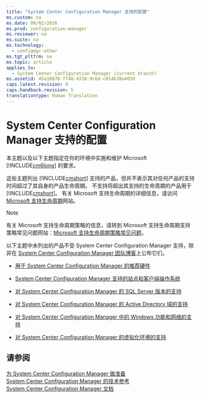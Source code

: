 ```yaml
---
title: "System Center Configuration Manager 支持的配置"
ms.custom: na
ms.date: 09/02/2016
ms.prod: configuration-manager
ms.reviewer: na
ms.suite: na
ms.technology: 
  - configmgr-other
ms.tgt_pltfrm: na
ms.topic: article
applies_to: 
  - System Center Configuration Manager (current branch)
ms.assetid: 45a10878-ff48-4318-9c6d-c014b38a4039
caps.latest.revision: 9
caps.handback.revision: 5
translationtype: Human Translation
---
```

# System Center Configuration Manager 支持的配置
本主题以及以下主题指定在你的环境中实施和维护 Microsoft [!INCLUDE[cm6long](../LocTest/includes/cm6long_md.md)] 的要求。  
  
 这些主题列出 [!INCLUDE[cmshort](../LocTest/includes/cmshort_md.md)] 支持的产品，但并不表示其对任何产品的支持时间超过了其自身的产品生命周期。 不支持将超出其支持的生命周期的产品用于 [!INCLUDE[cmshort](../LocTest/includes/cmshort_md.md)]。 有关 Microsoft 支持生命周期的详细信息，请访问 [Microsoft 支持生命周期](http://go.microsoft.com/fwlink/p/?LinkId=208270)网站。  
  
> [!NOTE]  
>  有关 Microsoft 支持生命周期策略的信息，请转到 Microsoft 支持生命周期支持策略常见问题网站：[Microsoft 支持生命周期策略常见问题](http://go.microsoft.com/fwlink/p/?LinkId=31976)。  
  
 以下主题中未列出的产品不受 System Center Configuration Manager 支持，除非在 [System Center Configuration Manager 团队博客](http://go.microsoft.com/fwlink/p/?LinkId=191941)上公布它们。  
  
-   [用于 System Center Configuration Manager 的推荐硬件](../LocTest/Recommended-hardware-for-System-Center-Configuration-Manager.md)  
  
-   [System Center Configuration Manager 支持的站点和客户端操作系统](../Topic/Supported%20operating%20systems%20for%20sites%20and%20clients%20for%20System%20Center%20Configuration%20Manager.md)  
  
-   [对 System Center Configuration Manager 的 SQL Server 版本的支持](../LocTest/Support-for-SQL-Server-versions-for-System-Center-Configuration-Manager.md)  
  
-   [对 System Center Configuration Manager 的 Active Directory 域的支持](../LocTest/Support-for-Active-Directory-domains-for-System-Center-Configuration-Manager.md)  
  
-   [对 System Center Configuration Manager 中的 Windows 功能和网络的支持](../LocTest/Support-for-Windows-features-and-networks-in-System-Center-Configuration-Manager.md)  
  
-   [对 System Center Configuration Manager 的虚拟化环境的支持](../LocTest/Support-for-Virtualization-Environments-for-System-Center-Configuration-Manager.md)  
  
## 请参阅  
 [为 System Center Configuration Manager 做准备](../LocTest/Get-ready-for-System-Center-Configuration-Manager.md)   
 [System Center Configuration Manager 的技术参考](../LocTest/Technical-reference-for-System-Center-Configuration-Manager.md)   
 [System Center Configuration Manager 文档](../LocTest/Documentation-for-System-Center-Configuration-Manager.md)
